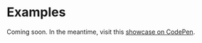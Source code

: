 # Examples

Coming soon. In the meantime, visit this [showcase on CodePen](https://codepen.io/atmos4/pen/ZEPEvvB).
